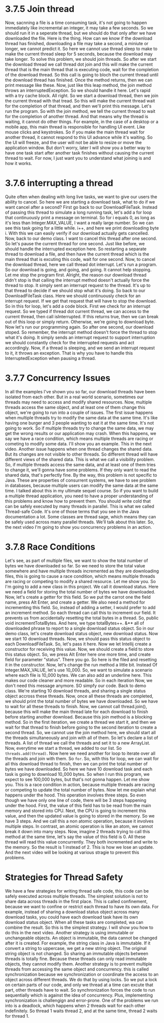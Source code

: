 # 3.7.5 Join thread
Now, sacnning a file is a time consuming task, it's not going to happen immediately like incremental an integer, it may take a few seconds. So we should run it in a seperate thread, but we should do that only after we have downloaded the file. Here is the thing. How can we know if the download thread has finished, downloading a file may take a second, a miniute or longer, we cannot predict it. So here we cannot use thread sleep to make to make the current thread sleep for 5 seconds, because the download may take longer. To solve this problem, we should join threads. So after we start the download thread we call thread dot join and this will make the current thread that is the main thread that is executing code, wait for the completion of the download thread. So this call is going to bloch the current thread until the download thread has finished. Once the method returns, then we can print message like these. Now, just like this leap method, the join method throws an interruptedException. So we should handle it here. Let's rapid with a try cache block. All right. So we start a download thread, then we join the current thread with that tread. So this will make the current thread wait for the completion of that thread, and then we'll print this message. Let's run the program. So with the join method, we tell the current thread to wait for the completion of another thread. And that means why the thread is waiting, it cannot do other things. For example, in the case of a desktop or a mobile app, this main thread is responsible for handling UI event. Like mouse clicks and keystrokes. So if you make the main thread wait for another thread, it cannot respond to this UI advance while it's waiting. So the UI will freeze, and the user will not be able to resize or move the application window. But don't worry, later I will show you a better way to have one task start after another task finishes without causing the current thread to wait. For now, I just want you to understand what joining is and how it works.
# 3.7.6 interrupting a thread
Quite often when dealing with long live tasks, we want to give our users the ability to cancel. So here we are starting a download task, what to do if we want cancel after a second? First go back to our DownloadFileTask. Instead of passing this thread to simulate a long running task, let's add a for loop that continuously print a message on terminal. So for i equals 0, as long as it's less than Integer.MAX_VALUE, I want a really large number. So we can see this task going for a little while. i++, and here we print downloading byte i. With this we can easily verify if our download actually gets cancelled. Now, back to our demo class. I want to cancel this thread after one second. So let's pause the current thread for one second. Just like before, we should handle the interrupted exception here. So restarting a separate thread to download a file, and then have the current thread which is the main thread that is excuting this code, wait for one second. Now, to cancel the download thread, here we call thread dot interrupt. Let's run a program. So our download is going, and going, and going. It cannot help stopping. Let me stop the program first. Alright, the reason our download thread didn't stop is that calling the interrupt method doesn't actually force the thread to stop. It simply sent an interrupt request to the thread. It's up to that thread to decide if we should stop what it's doing. So back to our DownloadFileTask class. Here we should continuously check for an interrupt request. If we get that request that will have to stop the download. So in this for loop, let's add a code block. First we check for an interrupt request. So we typed if thread dot current thread, we can access to the current thread, then call isInterrupted. If this returns true, then we can break out of this loop or simply return. Otherwise, we're going to download byte. Now let's run our programming again. So after one second, our download stoped. So remember, the interrupt method doesn't force the thread to stop what it's doing. It simply sends an interrupt request to support interruption we should constantly check for the interrupted requests and act accordingly. Now, if a thread is sleeping, and we send an interrupt request to it, it throws an exception. That is why you have to handle this InterruptedException when pausing a thread.
# 3.7.7 Concurrency Issues
In all the examples I've shown you so far, our download threads have been isolated from each other. But in a real world scenario, sometimes our threads may need to access and modify shared resources. 
Now, multiple threads access the same object, and at least one of them change this object, we're going to run into a couple of issues. The first issue happens when multiple threads try to modify the same data at the same time. It's like having one burger and 3 people wanting to eat it at the same time. It's not going to work. So if multiple threads try to change the same data, we may get the wrong results or our application may crash. When this happens, we say we have a race condition, which means multiple threads are racing or cometing to modify some data. I'll show you an example. This in the next video. Another issue happens when one thread changes the shared data. But its changes are not visible to other threads. So different thread will have different views of the shared data. This is what we call a visibility problem. So, if multiple threads access the same data, and at least one of them tries to change it, we'll gonna have some problems. If they only want to read the shared data, that's perfectly fine. By the way, this problem is not specific to Java. These are properties of consurrent systems, we have to see problem in databases, because multiple users can modify the same data at the same time. I talked about this in my ultimate sequel course. So if you want to build a multiple thread application, you need to have a proper understanding of this problems and know how to prevent them. You should write cold that can be safely executed by many threads in parallel. This is what we called Thread-safe Code. It's one of those terms that you see in the Java documentation a lot. Some classes are thread sage, which means they can be safely used across many parallel threads. We'll talk about this later. So, the next video I'm going to show you concurrency problems in an action.
# 3.7.8 Race Conditions
Let's see, as part of multiple files, we want to show the total number of bytes we have downloaded so far. So we need to store the total value somewhere and have multiple threads incremented as they are downloading files, this is going to cause a race condition, which means multiple threads are racing or competing to modify a shared resource. Let me show you. So I'm going to add a new class in this project. We call it download status. Here we need a field for storing the total number of bytes we have downloaded. Now, let's create a getter for this field. So we put the carrot one the field name, press Alt Enter, and create a getter. We also need a method for incrementing this field. So, instead of adding a setter, I would prefer to add an increment method. So each thread can call this to increment our field. It prevents us from accidentally resetting the total bytes in a thread. So, public void incrementTotalBytes. And here, we type totalBytes++. &** all of downloaded phrase to report to a single download status object. So in our demo class, let's create download status object, new download status. Now we start 10 download threads.
Now, we should pass this status object to each DownloadFileTask. So, let's pass it here. Now we let Intellij create a constructor for receiving this value. Now, we should create a field to store this status object. So, we press Alt Enter here one more time, and create field for parameter "status". There you go. So here is the filed and resetting it in the constructor. Now, let's change the run method a little bit. Instead Of Integer.MAX_VALUE, let's use 10_000. So, we want to simulate a scenario where each file is 10_000 bytes. We can also add an underline here. This makes our code cleaner and more readable. So in each iteration
Now, we don't need this message anymore. SO simpfy our code. Back to demo class. We're starting 10 download threads, and sharing a single status object accross these threads. Now, once all these threads are completed, we should print the total number of bytes we have downloaded. So we have to wait for all these threads to finish. Now, we cannot call thread.join(), because this will make the main thread late for each download to finish before starting another download. Because this join method is a blocking method. So in the first iteration, we create a thread we start it, and then we wait for that thread to finish before going to the second iteration to create a second thread. So, we cannot use the join method here, we should start all the threads simultaneously and join with all of them.
So let's declare a list of threads. A list of thread we call the threads and set it to a new ArrayList. Now, everytime we start a thread, we added to our list. So `threads.add(thread)`. 
Now here we need another for loop to iterate over all the threads and join with them. So ` for `. So, with this for loop, we can wait for all this download thread to finish, then we can print the total number of bytes we have downloaded.
So here we have 10 download task and each task is going to download 10_000 bytes. So when I run this program, we expect to see 100,000 bytes, but that's not gonna happen. Let me show you. This is a race condition in action, because multiple threads are racing or competing to update the total number of bytes. Now let me explain what happens under the hood.
This operation involves three steps. So even though we have only one line of code, there will be 3 steps happening under the hood. First, the value of this field has to be read from the main memory and stored into CPU. Next, the CPU is going to increment this value, and then the updated value is going to stored in the memory. So we have 3 steps. And we call this a non atomic operation, because it involves multiple steps. In contrast, an atomic operation is like an atom, we cannot break it down into many steps. Now, imagine 2 threads trying to call this method at the same time, let's say the value of this field is 0. All these thread will read this value concurrently. They both incremented and write to the memory. So the result is 1 instead of 2. This is how we lose an update. And the next video will be looking at various stragie to prevent this problems.
# Strategies for Thread Safety
We have a few strategies for writing thread safe code, this code can be safely executed across multiple threads. The simplest solution is not to share data across threads in the first place. This is called confinement, because we want to confine or restrict each thread to have its own data. For example, instead of sharing a download status object across many download tasks, you could have each download task have its own download status object. When all these tasks are completed, wa can combine the result. So this is the simplest strategy. I will show you how to do this in the next video. Another strategy is using immutable or unchangeable objects. An object is immutable, the data cannot be changed after it is created. For example, the string class in Java is immutable. If it convert a string to uppercase, we get a new string object. The original string object is not changed. So sharing an immutable objects between threads is totally fine. Because these threads can only read immutable objects, they cannot modify them. Another strategy is to prevent multiple threads from accessing the same object and concurrency. this is called synchronization because we synchronization or coordinate the access to an object across different threads. We do that by using locks. So we put a lock on certain parts of our code, and only we thread at a time can excute that part, other threads have to wait. So synchronization forces the code to run sequentially which is against the idea of concurrency. Plus, implementing synchronization is challengign and error-prone. One of the problems we run into is a deadlock, which happens when 2 threads wait for each other indefinitely. So thread 1 waits thread 2, and at the same time, thread 2 waits for thread 1.